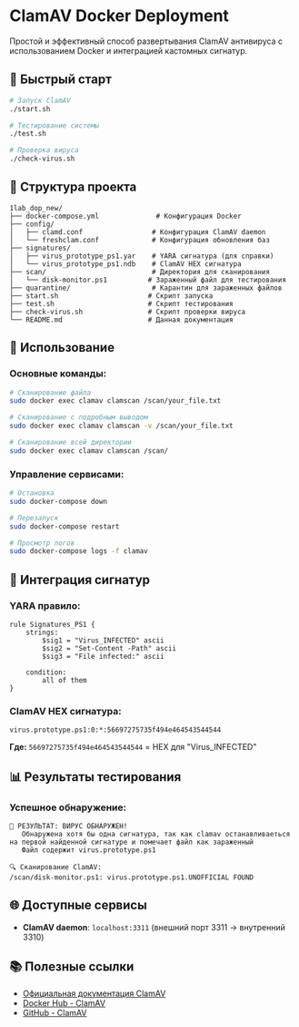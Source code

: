 # ClamAV Docker Deployment

Простой и эффективный способ развертывания ClamAV антивируса с использованием Docker и интеграцией кастомных сигнатур.

## 🚀 Быстрый старт

```bash
# Запуск ClamAV
./start.sh

# Тестирование системы
./test.sh

# Проверка вируса
./check-virus.sh
```

## 📁 Структура проекта

```
1lab_dop_new/
├── docker-compose.yml              # Конфигурация Docker
├── config/
│   ├── clamd.conf                 # Конфигурация ClamAV daemon
│   └── freshclam.conf             # Конфигурация обновления баз
├── signatures/
│   ├── virus_prototype_ps1.yar    # YARA сигнатура (для справки)
│   └── virus_prototype_ps1.ndb    # ClamAV HEX сигнатура
├── scan/                          # Директория для сканирования
│   └── disk-monitor.ps1          # Зараженный файл для тестирования
├── quarantine/                    # Карантин для зараженных файлов
├── start.sh                      # Скрипт запуска
├── test.sh                       # Скрипт тестирования
├── check-virus.sh                # Скрипт проверки вируса
└── README.md                     # Данная документация
```

## 🔧 Использование

### Основные команды:

```bash
# Сканирование файла
sudo docker exec clamav clamscan /scan/your_file.txt

# Сканирование с подробным выводом
sudo docker exec clamav clamscan -v /scan/your_file.txt

# Сканирование всей директории
sudo docker exec clamav clamscan /scan/
```

### Управление сервисами:

```bash
# Остановка
sudo docker-compose down

# Перезапуск
sudo docker-compose restart

# Просмотр логов
sudo docker-compose logs -f clamav
```

## 🎯 Интеграция сигнатур

### YARA правило:
```yara
rule Signatures_PS1 {
    strings:
        $sig1 = "Virus_INFECTED" ascii
        $sig2 = "Set-Content -Path" ascii
        $sig3 = "File infected:" ascii
        
    condition:
        all of them
}
```

### ClamAV HEX сигнатура:
```
virus.prototype.ps1:0:*:56697275735f494e464543544544
```

**Где:** `56697275735f494e464543544544` = HEX для "Virus_INFECTED"

## 📊 Результаты тестирования

### Успешное обнаружение:
```
🎯 РЕЗУЛЬТАТ: ВИРУС ОБНАРУЖЕН!
   Обнаружена хотя бы одна сигнатура, так как clamav останавливаеться на первой найденной сигнатуре и помечает файл как зараженный
   Файл содержит virus.prototype.ps1

🔍 Сканирование ClamAV:
/scan/disk-monitor.ps1: virus.prototype.ps1.UNOFFICIAL FOUND
```

## 🌐 Доступные сервисы

- **ClamAV daemon**: `localhost:3311` (внешний порт 3311 → внутренний 3310)

## 📚 Полезные ссылки

- [Официальная документация ClamAV](https://docs.clamav.net/)
- [Docker Hub - ClamAV](https://hub.docker.com/r/clamav/clamav)
- [GitHub - ClamAV](https://github.com/Cisco-Talos/clamav)